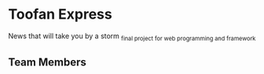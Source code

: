 # Toofan Express
News that will take you by a storm
<sub>final project for web programming and framework</sub>

## Team Members
